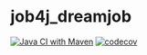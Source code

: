 # job4j_dreamjob
[![Java CI with Maven](https://github.com/zkod/job4j_dreamjob/actions/workflows/maven.yml/badge.svg)](https://github.com/zkod/job4j_dreamjob/actions/workflows/maven.yml)
[![codecov](https://codecov.io/gh/zkod/job4j_dreamjob/branch/master/graph/badge.svg?token=R9H6X5BD9K)](https://codecov.io/gh/zkod/job4j_dreamjob)
